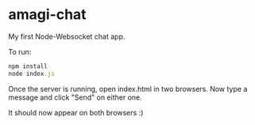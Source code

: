 # amagi-chat
My first Node-Websocket chat app.

To run:
```javascript
npm install
node index.js
```

Once the server is running, open index.html in two browsers. Now type a message and click "Send" on either one.

It should now appear on both browsers :)